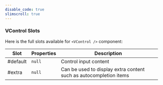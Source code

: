 ```yaml
---
disable_code: true
slimscroll: true
---
```


### VControl Slots

Here is the full slots available for `<VControl />` component:

| Slot     | Properties                          | Description                                                       |
| -------- | ----------------------------------- | ----------------------------------------------------------------- |
| #default | <span class="is-null">`null`</span> | Control input content                                             |
| #extra   | <span class="is-null">`null`</span> | Can be used to display extra content such as autocompletion items |
